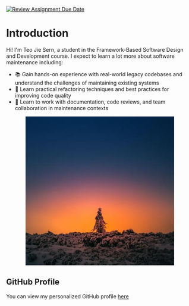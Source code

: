 [![Review Assignment Due Date](https://classroom.github.com/assets/deadline-readme-button-22041afd0340ce965d47ae6ef1cefeee28c7c493a6346c4f15d667ab976d596c.svg)](https://classroom.github.com/a/LQr4ft17)
# Introduction
Hi! I'm Teo Jie Sern, a student in the Framework-Based Software Design and Development course. 
I expect to learn a lot more about software maintenance including:

- 📚 Gain hands-on experience with real-world legacy codebases and understand the challenges of maintaining existing systems
- 🔧 Learn practical refactoring techniques and best practices for improving code quality
- 💬 Learn to work with documentation, code reviews, and team collaboration in maintenance contexts

<div align="center">
  <img src="tree.jpeg" alt="My Image" width="400"/>
</div>

## GitHub Profile

You can view my personalized GitHub profile [here](https://github.com/teojiesern)

